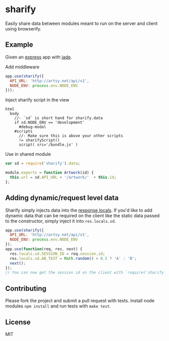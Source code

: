 # sharify

Easily share data between modules meant to run on the server and client using browserify.

## Example

Given an [express](https://github.com/visionmedia/express) app with [jade](https://github.com/visionmedia/jade).

Add middleware

````javascript
app.use(sharify({
  API_URL: 'http://artsy.net/api/v1',
  NODE_ENV: process.env.NODE_ENV
}));
````

Inject sharify script in the view

````jade
html
  body
    //- `sd` is short hand for sharify.data
    if sd.NODE_ENV == 'development'
      #debug-modal
    #scripts
      //- Make sure this is above your other scripts
      != sharifyScript()
      script( src='/bundle.js' )
````

Use in shared module

````javascript
var sd = require('sharify').data;

module.exports = function Artwork(id) {
  this.url = sd.API_URL + '/artwork/'  + this.id;
};
````

## Adding dynamic/request level data

Sharify simply injects data into the [response locals](http://expressjs.com/api.html#res.locals). If you'd like to add dynamic data that can be required on the client like the static data passed to the constructor, simply inject it into `res.locals.sd`.

````javascript
app.use(sharify({
  API_URL: 'http://artsy.net/api/v1',
  NODE_ENV: process.env.NODE_ENV
});
app.use(function(req, res, next) {
  res.locals.sd.SESSION_ID = req.session.id;
  res.locals.sd.AB_TEST = Math.random() > 0.5 ? 'A' : 'B';
  next();
});
// You can now get the session id on the client with `require('sharify').data.SESSION_ID`
````

## Contributing

Please fork the project and submit a pull request with tests. Install node modules `npm install` and run tests with `make test`.

## License

MIT
